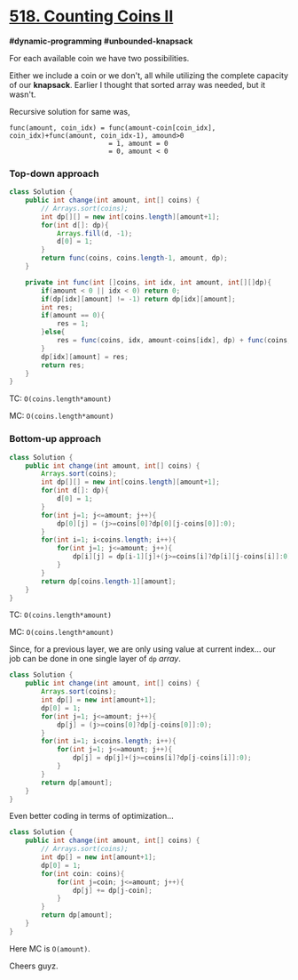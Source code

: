 # [518. Counting Coins II](https://leetcode.com/problems/coin-change-2)

**#dynamic-programming**
**#unbounded-knapsack**

For each available coin we have two possibilities.

Either we include a coin or we don't, all while utilizing the complete capacity of our 
**knapsack**. Earlier I thought that sorted array was needed, but it wasn't.

Recursive solution for same was,
```
func(amount, coin_idx) = func(amount-coin[coin_idx], coin_idx)+func(amount, coin_idx-1), amound>0
                         = 1, amount = 0
                         = 0, amount < 0
```

### Top-down approach

```java
class Solution {
    public int change(int amount, int[] coins) {
        // Arrays.sort(coins);
        int dp[][] = new int[coins.length][amount+1];
        for(int d[]: dp){
            Arrays.fill(d, -1);
            d[0] = 1;
        }
        return func(coins, coins.length-1, amount, dp);
    }

    private int func(int []coins, int idx, int amount, int[][]dp){
        if(amount < 0 || idx < 0) return 0;
        if(dp[idx][amount] != -1) return dp[idx][amount];
        int res;
        if(amount == 0){
            res = 1;
        }else{
            res = func(coins, idx, amount-coins[idx], dp) + func(coins, idx-1, amount, dp);
        }
        dp[idx][amount] = res;
        return res;
    }
}
```

TC: `O(coins.length*amount)`

MC: `O(coins.length*amount)`

### Bottom-up approach

```java
class Solution {
    public int change(int amount, int[] coins) {
        Arrays.sort(coins);
        int dp[][] = new int[coins.length][amount+1];
        for(int d[]: dp){
            d[0] = 1;
        }
        for(int j=1; j<=amount; j++){
            dp[0][j] = (j>=coins[0]?dp[0][j-coins[0]]:0);
        }
        for(int i=1; i<coins.length; i++){
            for(int j=1; j<=amount; j++){
                dp[i][j] = dp[i-1][j]+(j>=coins[i]?dp[i][j-coins[i]]:0);
            }
        }
        return dp[coins.length-1][amount];
    }
}
```

TC: `O(coins.length*amount)`

MC: `O(coins.length*amount)`

Since, for a previous layer, we are only using value at current index... our job can be done in 
one single layer of `dp` _array_. 

```java
class Solution {
    public int change(int amount, int[] coins) {
        Arrays.sort(coins);
        int dp[] = new int[amount+1];
        dp[0] = 1;
        for(int j=1; j<=amount; j++){
            dp[j] = (j>=coins[0]?dp[j-coins[0]]:0);
        }
        for(int i=1; i<coins.length; i++){
            for(int j=1; j<=amount; j++){
                dp[j] = dp[j]+(j>=coins[i]?dp[j-coins[i]]:0);
            }
        }
        return dp[amount];
    }
}
```

Even better coding in terms of optimization...
```java
class Solution {
    public int change(int amount, int[] coins) {
        // Arrays.sort(coins);
        int dp[] = new int[amount+1];
        dp[0] = 1;
        for(int coin: coins){
            for(int j=coin; j<=amount; j++){
                dp[j] += dp[j-coin];
            }
        }
        return dp[amount];
    }
}
```

Here MC is `O(amount)`.



Cheers guyz.
